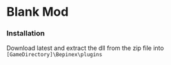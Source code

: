 # Blank Mod

### Installation
Download latest and extract the dll from the zip file into ``[GameDirectory]\Bepinex\plugins``
